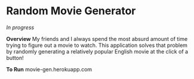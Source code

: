 # Random Movie Generator
*In progress*

**Overview**
My friends and I always spend the most absurd amount of time trying to figure out a movie to watch. This application solves that problem by randomly generating a relatively popular English movie at the click of a button!

**To Run**
movie-gen.herokuapp.com
